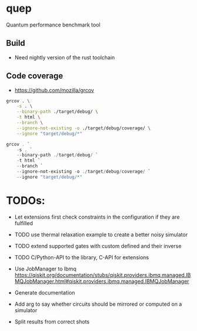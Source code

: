 # quep
Quantum performance benchmark tool

## Build
* Need nightly version of the rust toolchain

## Code coverage
* https://github.com/mozilla/grcov
```bash
grcov . \
    -s . \
    --binary-path ./target/debug/ \
    -t html \
    --branch \
    --ignore-not-existing -o ./target/debug/coverage/ \
    --ignore "target/debug/*"
```


```powershell
grcov . `
    -s . `
    --binary-path ./target/debug/ `
    -t html `
    --branch `
    --ignore-not-existing -o ./target/debug/coverage/ `
    --ignore "target/debug/*"
```

# TODOs:
* Let extensions first check constraints in the configuration if they are fulfilled

* TODO use thermal relaxation example to create a better noisy simulator
* TODO extend supported gates with custom defined and their inverse
* TODO C/Python-API to the library, C-API for extensions
* Use JobManager to Ibmq https://qiskit.org/documentation/stubs/qiskit.providers.ibmq.managed.IBMQJobManager.html#qiskit.providers.ibmq.managed.IBMQJobManager
* Generate documentation
* Add arg to say whether circuits should be mirrored or computed on a simulator
* Split results from correct shots
